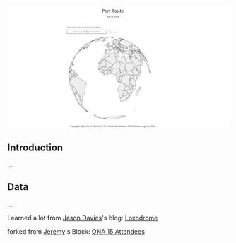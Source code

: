 
![Preview](data/header.png)


## Introduction

...


## Data

...


Learned a lot from <a href='https://www.jasondavies.com/maps/loxodrome/'>Jason Davies</a>'s blog: <a href='https://www.jasondavies.com/maps/loxodrome/'>Loxodrome</a>


forked from <a href='http://bl.ocks.org/jeremycflin/c69c202db2ace12ad0e1/05c39144e40ac42f90e94ddaba19159ac5cbe698/'>Jeremy</a>'s Block: <a href='http://bl.ocks.org/jeremycflin/c69c202db2ace12ad0e1/05c39144e40ac42f90e94ddaba19159ac5cbe698'>ONA 15 Attendees</a>
